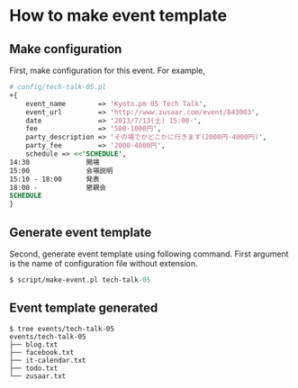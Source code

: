 # How to make event template
## Make configuration
First, make configuration for this event.  For example,
```Perl
# config/tech-talk-05.pl
+{
    event_name        => 'Kyoto.pm 05 Tech Talk',
    event_url         => 'http://www.zusaar.com/event/843003',
    date              => '2013/7/13(土) 15:00-',
    fee               => '500-1000円',
    party_description => 'その場でかどこかに行きます(2000円-4000円)',
    party_fee         => '2000-4000円',
    schedule => <<'SCHEDULE',
14:30              開場
15:00              会場説明
15:10 - 18:00      発表
18:00 -            懇親会
SCHEDULE
}
```

## Generate event template
Second, generate event template using following command.  First argument is the name of configuration file without extension.
```Perl
$ script/make-event.pl tech-talk-05
```

## Event template generated
```
$ tree events/tech-talk-05
events/tech-talk-05
├── blog.txt
├── facebook.txt
├── it-calendar.txt
├── todo.txt
└── zusaar.txt
```